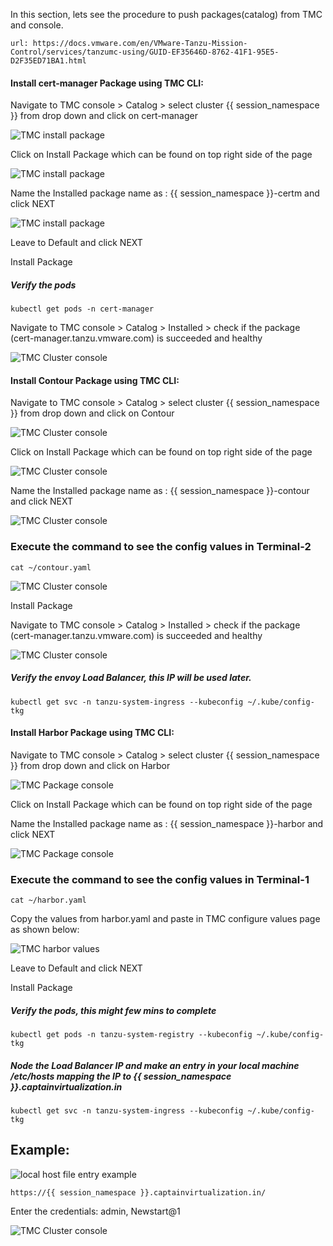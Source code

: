 In this section, lets see the procedure to push packages(catalog) from TMC and console. 

```dashboard:open-url
url: https://docs.vmware.com/en/VMware-Tanzu-Mission-Control/services/tanzumc-using/GUID-EF35646D-8762-41F1-95E5-D2F35ED71BA1.html
```
#### Install cert-manager Package using TMC CLI: 

Navigate to TMC console > Catalog > select cluster {{ session_namespace }} from drop down and click on cert-manager

![TMC install package](images/TMC-6.png)

Click on Install Package which can be found on top right side of the page

![TMC install package](images/TMC-7.png)

Name the Installed package name as : {{ session_namespace }}-certm and click NEXT

![TMC install package](images/TMC-8.png)

Leave to Default and click NEXT

Install Package

##### Verify the pods

```execute
kubectl get pods -n cert-manager
```

Navigate to TMC console > Catalog > Installed > check if the package (cert-manager.tanzu.vmware.com) is succeeded and healthy

![TMC Cluster console](images/TMC-9.png)


#### Install Contour Package using TMC CLI: 

Navigate to TMC console > Catalog > select cluster {{ session_namespace }} from drop down and click on Contour

![TMC Cluster console](images/TMC-10.png)

Click on Install Package which can be found on top right side of the page

![TMC Cluster console](images/TMC-11.png)

Name the Installed package name as : {{ session_namespace }}-contour and click NEXT

![TMC Cluster console](images/TMC-12.png)

### Execute the command to see the config values in Terminal-2

```execute-2
cat ~/contour.yaml
```

![TMC Cluster console](images/TMC-13.png) 

Install Package

Navigate to TMC console > Catalog > Installed > check if the package (cert-manager.tanzu.vmware.com) is succeeded and healthy

![TMC Cluster console](images/TMC-14.png) 

##### Verify the envoy Load Balancer, this IP will be used later. 

```execute
kubectl get svc -n tanzu-system-ingress --kubeconfig ~/.kube/config-tkg
```

#### Install Harbor Package using TMC CLI: 

Navigate to TMC console > Catalog > select cluster {{ session_namespace }} from drop down and click on Harbor

![TMC Package console](images/TMC-19.png)

Click on Install Package which can be found on top right side of the page

Name the Installed package name as : {{ session_namespace }}-harbor and click NEXT

![TMC Package console](images/TMC-15.png)

### Execute the command to see the config values in Terminal-1

```execute-1
cat ~/harbor.yaml
```
Copy the values from harbor.yaml and paste in TMC configure values page as shown below: 

![TMC harbor values](images/TMC-16.png)

Leave to Default and click NEXT

Install Package

##### Verify the pods, this might few mins to complete

```execute-1
kubectl get pods -n tanzu-system-registry --kubeconfig ~/.kube/config-tkg
```

##### Node the Load Balancer IP and make an entry in your local machine /etc/hosts mapping the IP to {{ session_namespace }}.captainvirtualization.in

```execute-1
kubectl get svc -n tanzu-system-ingress --kubeconfig ~/.kube/config-tkg
```

## Example: 
![local host file entry example](images/TMC-21.png)

```dashboard:open-url
https://{{ session_namespace }}.captainvirtualization.in/
```

Enter the credentials: admin, Newstart@1

![TMC Cluster console](images/TMC-20.png)

